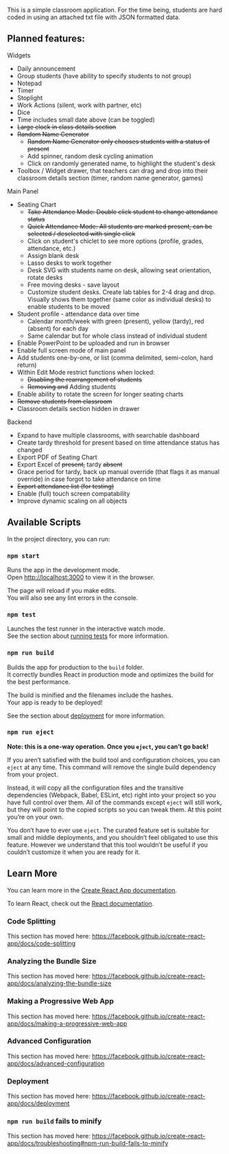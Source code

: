 This is a simple classroom application. For the time being, students are hard coded in using an attached txt file with JSON formatted data.

## Planned features:
Widgets
- Daily announcement
- Group students (have ability to specify students to not group) 
- Notepad
- Timer
- Stoplight 
- Work Actions (silent, work with partner, etc)
- Dice
- Time includes small date above (can be toggled)
- ~~Large clock in class details section~~
- ~~Random Name Generator~~
  - ~~Random Name Generator only chooses students with a status of present~~
  - Add spinner, random desk cycling animation
  - Click on randomly generated name, to highlight the student's desk
- Toolbox / Widget drawer, that teachers can drag and drop into their classroom details section (timer, random name generator, games)


Main Panel
- Seating Chart
  - ~~Take Attendance Mode: Double click student to change attendance status~~
  - ~~Quick Attendance Mode: All students are marked present, can be selected / deselected with single click~~
  - Click on student's chiclet to see more options (profile, grades, attendance, etc.)
  - Assign blank desk
  - Lasso desks to work together
  - Desk SVG with students name on desk, allowing seat orientation, rotate desks
  - Free moving desks - save layout
  - Customize student desks. Create lab tables for 2-4 drag and drop. Visually shows them together (same color as individual desks) to enable students to be moved
- Student profile - attendance data over time
  - Calendar month/week with green (present), yellow (tardy), red (absent) for each day
  - Same calendar but for whole class instead of individual student
- Enable PowerPoint to be uploaded and run in browser
- Enable full screen mode of main panel
- Add students one-by-one, or list (comma delimited, semi-colon, hard return)
- Within Edit Mode restrict functions when locked: 
  - ~~Disabling the rearrangement of students~~ 
  - ~~Removing and~~ Adding students
- Enable ability to rotate the screen for longer seating charts  
- ~~Remove students from classroom~~ 
- Classroom details section hidden in drawer

Backend 
- Expand to have multiple classrooms, with searchable dashboard
- Create tardy threshold for present based on time attendance status has changed
- Export PDF of Seating Chart
- Export Excel of ~~present,~~ tardy ~~absent~~
- Grace period for tardy, back up manual override (that flags it as manual override) in case forgot to take attendance on time
- ~~Export attendance list (for testing)~~
- Enable (full) touch screen compatability
- Improve dynamic scaling on all objects


## Available Scripts

In the project directory, you can run:

### `npm start`

Runs the app in the development mode.<br />
Open [http://localhost:3000](http://localhost:3000) to view it in the browser.

The page will reload if you make edits.<br />
You will also see any lint errors in the console.

### `npm test`

Launches the test runner in the interactive watch mode.<br />
See the section about [running tests](https://facebook.github.io/create-react-app/docs/running-tests) for more information.

### `npm run build`

Builds the app for production to the `build` folder.<br />
It correctly bundles React in production mode and optimizes the build for the best performance.

The build is minified and the filenames include the hashes.<br />
Your app is ready to be deployed!

See the section about [deployment](https://facebook.github.io/create-react-app/docs/deployment) for more information.

### `npm run eject`

**Note: this is a one-way operation. Once you `eject`, you can’t go back!**

If you aren’t satisfied with the build tool and configuration choices, you can `eject` at any time. This command will remove the single build dependency from your project.

Instead, it will copy all the configuration files and the transitive dependencies (Webpack, Babel, ESLint, etc) right into your project so you have full control over them. All of the commands except `eject` will still work, but they will point to the copied scripts so you can tweak them. At this point you’re on your own.

You don’t have to ever use `eject`. The curated feature set is suitable for small and middle deployments, and you shouldn’t feel obligated to use this feature. However we understand that this tool wouldn’t be useful if you couldn’t customize it when you are ready for it.

## Learn More

You can learn more in the [Create React App documentation](https://facebook.github.io/create-react-app/docs/getting-started).

To learn React, check out the [React documentation](https://reactjs.org/).

### Code Splitting

This section has moved here: https://facebook.github.io/create-react-app/docs/code-splitting

### Analyzing the Bundle Size

This section has moved here: https://facebook.github.io/create-react-app/docs/analyzing-the-bundle-size

### Making a Progressive Web App

This section has moved here: https://facebook.github.io/create-react-app/docs/making-a-progressive-web-app

### Advanced Configuration

This section has moved here: https://facebook.github.io/create-react-app/docs/advanced-configuration

### Deployment

This section has moved here: https://facebook.github.io/create-react-app/docs/deployment

### `npm run build` fails to minify

This section has moved here: https://facebook.github.io/create-react-app/docs/troubleshooting#npm-run-build-fails-to-minify
